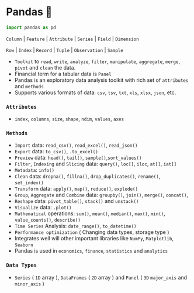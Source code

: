 # Pandas 🐼 

```python
import pandas as pd
```
`Column` | `Feature` | `Attribute` | `Series` | `Field` | `Dimension`        

`Row` | `Index` | `Record` | `Tuple` | `Observation` | `Sample`

- `Toolkit` to `read`, `write`, `analyze`, `filter`, `manipulate`, `aggregate`, `merge`, `pivot` and `clean` the data.
- Financial term for a tabular data is `Panel`
- Pandas is an exploratory data analysis toolkit with rich set of `attributes` and `methods`
- Supports various formats of data: `csv`, `tsv`, `txt`, `xls`, `xlsx`, `json`, etc.

### `Attributes`

-  `index`, `columns`, `size`, `shape`, `ndim`, `values`, `axes`   

### `Methods`

- `Import` data: `read_csv()`, `read_excel()`, `read_json()`
- `Export` data: `to_csv()`, `.to_excel()`
- `Preview` data: `head()`, `tail()`, `sample()`,`sort_values()`
- `Filter`, `Indexing` and `Slicing` data: `query()`, `loc[]`, `iloc`, `at[]`, `iat[]`       
- `Metadata`: `info()`
- `Clean` data: `dropna()`, `fillna()`, `drop_duplicates()`, `rename()`, `set_index()`
- `Transform` data: `apply()`, `map()`, `reduce()`, `explode()`
- `Group`, `Aggregate` and `Combine` data: `groupby()`, `join()`, `merge()`, `concat()`, 
- `Reshape` data: `pivot_table()`, `stack()` and `unstack()`
- `Visualize` data: `.plot()`
- `Mathematical` operations: `sum()`, `mean()`, `median()`, `max()`, `min()`, `value_counts()`, `describe()`
- `Time Series` Analysis: `date_range()`, `to_datetime()`
- `Performance optimization` ( Changing data types, storage type )
- Integrates well will other important libraries like `NumPy`, `Matplotlib`, `Seaborn`
- Pandas is used in `economics`, `finance`, `statistics` and `analytics`

### `Data Types`  

- `Series` ( `1D` array ), `DataFrames` ( `2D` array ) and `Panel` ( `3D` `major_axis` and `minor_axis` )  

